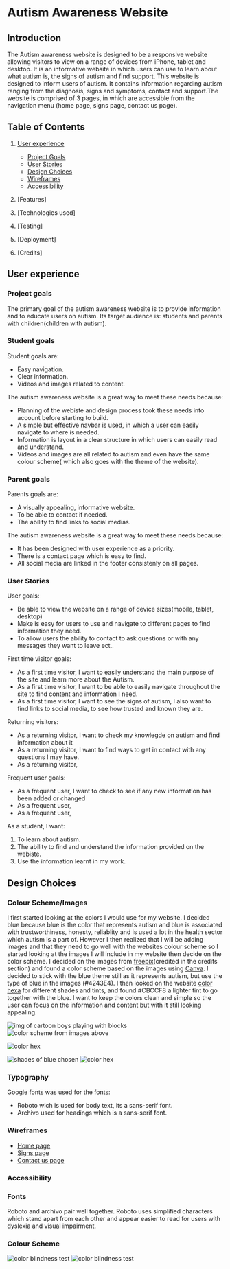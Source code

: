 # Autism Awareness Website 

## Introduction 
The Autism awareness website is designed to be a responsive website allowing visitors to view on a range of devices from iPhone, tablet and desktop. It is an informative website in which users can use to learn about what autism is, the signs of autism and find support. This website is designed to inform users of autism. It contains information regarding autism ranging from the diagnosis, signs and symptoms, contact and support.The website is comprised of 3 pages, in which are accessible from the navigation menu (home page, signs page, contact us page).  

## Table of Contents  

1. [User experience](#user-experience) 
   * [Project Goals](#project-goals) 
   * [User Stories](#user-stories) 
   * [Design Choices](#design-choices) 
   * [Wireframes](#wireframes) 
   * [Accessibility](#accessibility) 

2. [Features] 
3. [Technologies used] 
4. [Testing] 
5. [Deployment] 
6. [Credits] 

## User experience 
### Project goals  
The primary goal of the autism awareness website is to provide information and to educate users on autism. Its target audience is: students and parents with children(children with autism). 
### Student goals 
Student goals are: 

* Easy navigation. 
* Clear information. 
* Videos and images related to content. 

The autism awareness website is a great way to meet these needs because: 

* Planning of the webiste and design process took these needs into account before starting to build. 
* A simple but effective navbar is used, in which a user can easily navigate to where is needed. 
* Information is layout in a clear structure in which users can easily read and understand. 
* Videos and images are all related to autism and even have the same colour scheme( which also goes with the theme of the website). 

### Parent goals 
Parents goals are: 

* A visually appealing, informative website. 
* To be able to contact if needed. 
* The ability to find links to social medias. 

The autism awareness website is a great way to meet these needs because: 

* It has been designed with user experience as a priority. 
* There is a contact page which is easy to find. 
* All social media are linked in the footer consistenly on all pages. 

### User Stories  
User goals: 

* Be able to view the website on a range of device sizes(mobile, tablet, desktop)  
* Make is easy for users to use and navigate to different pages to find information they need. 
* To allow users the ability to contact to ask questions or with any messages they want to leave ect.. 

First time visitor goals: 

* As a first time visitor, I want to easily understand the main purpose of the site and learn more about the Autism.
* As a first time visitor, I want to be able to easily navigate throughout the site to find content and information I need.
* As a first time visitor, I want to see the signs of autism, I also want to find links to social media, to see how trusted and known they are. 

Returning visitors: 

* As a returning visitor, I want to check my knowlegde on autism and find information about it
* As a returning visitor, I want to find ways to get in contact with any questions I may have.
* As a returning visitor, 

Frequent user goals:
* As a frequent user, I want to check to see if any new information has been added or changed
* As a frequent user, 
* As a frequent user,


As a student, I want: 

1. To learn about autism. 
2. The ability to find and understand the information provided on the webiste. 
3. Use the information learnt in my work. 

## Design Choices  

### Colour Scheme/Images 

I first started looking at the colors I would use for my website. I decided blue because blue is the color that represents autism and blue is associated with trustworthiness, honesty, reliablity and is used a lot in the health sector which autism is a part of. However I then realized that I will be adding images and that they need to go well with the websites colour scheme so I started looking at the images I will include in my website then decide on the color scheme. I decided on the images from [freepix](https://www.freepik.com/author/vectorjuice)(credited in the credits section) and found a color scheme based on the images using [Canva](https://www.canva.com/colors/color-palette-generator/). I decided to stick with the blue theme still as it represents autism, but use the type of blue in the images (#4243E4). I then looked on the website [color hexa](https://www.colorhexa.com) for different shades and tints, and found #CBCCF8 a lighter tint to go together with the blue. I want to keep the colors clean and simple so the user can focus on the information and content but with it still looking appealing. 

![img of cartoon boys playing with blocks](documentation/autismboys.jpg) ![color scheme from images above](documentation/colorscheme.png) 

![color hex](documentation/colorhex1.png)  

![shades of blue chosen](documentation/shades.png) ![color hex](documentation/colorhex2.png) 

### Typography  

Google fonts was used for the fonts: 

* Roboto wich is used for body text, its a sans-serif font. 
* Archivo used for headings which is a sans-serif font. 

### Wireframes  

* [Home page](documentation/homepagewireframe.png) 
* [Signs page](documentation/signspagewireframe.png) 
* [Contact us page](documentation/contactuswireframe.png) 

### Accessibility  

### Fonts 

Roboto and archivo pair well together. Roboto uses simplified characters which stand apart from each other and appear easier to read for users with dyslexia and visual impairment. 

### Colour Scheme  

![color blindness test](documentation/colorblind1.png) ![color blindness test](documentation/colorblind2.png)

 